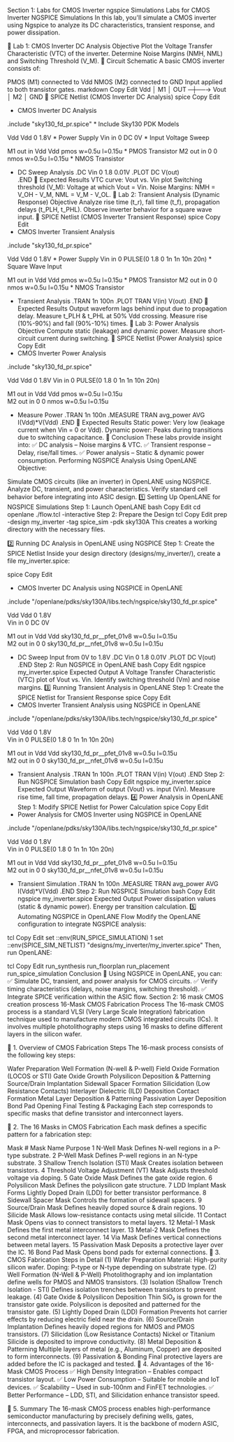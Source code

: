 Section 1: Labs for CMOS Inverter ngspice Simulations
Labs for CMOS Inverter NGSPICE Simulations
In this lab, you'll simulate a CMOS inverter using Ngspice to analyze its DC characteristics, transient response, and power dissipation.

🔹 Lab 1: CMOS Inverter DC Analysis
Objective
Plot the Voltage Transfer Characteristic (VTC) of the inverter.
Determine Noise Margins (NMH, NML) and Switching Threshold (V_M).
🔹 Circuit Schematic
A basic CMOS inverter consists of:

PMOS (M1) connected to Vdd
NMOS (M2) connected to GND
Input applied to both transistor gates.
markdown
Copy
Edit
         Vdd
          │
         M1
          │
     OUT ─┼──→ Vout
          │
         M2
          │
         GND
🔹 SPICE Netlist (CMOS Inverter DC Analysis)
spice
Copy
Edit
* CMOS Inverter DC Analysis

.include "sky130_fd_pr.spice"   * Include Sky130 PDK Models

Vdd Vdd 0 1.8V        * Power Supply
Vin in 0 DC 0V        * Input Voltage Sweep

M1 out in Vdd Vdd pmos w=0.5u l=0.15u  * PMOS Transistor
M2 out in 0 0 nmos w=0.5u l=0.15u      * NMOS Transistor

* DC Sweep Analysis
.DC Vin 0 1.8 0.01V
.PLOT DC V(out)  
.END
🔹 Expected Results
VTC curve: Vout vs. Vin plot
Switching threshold (V_M): Voltage at which Vout = Vin.
Noise Margins: NMH = V_OH - V_M, NML = V_M - V_OL.
🔹 Lab 2: Transient Analysis (Dynamic Response)
Objective
Analyze rise time (t_r), fall time (t_f), propagation delays (t_PLH, t_PHL).
Observe inverter behavior for a square wave input.
🔹 SPICE Netlist (CMOS Inverter Transient Response)
spice
Copy
Edit
* CMOS Inverter Transient Analysis

.include "sky130_fd_pr.spice"

Vdd Vdd 0 1.8V            * Power Supply
Vin in 0 PULSE(0 1.8 0 1n 1n 10n 20n)  * Square Wave Input

M1 out in Vdd Vdd pmos w=0.5u l=0.15u  * PMOS Transistor
M2 out in 0 0 nmos w=0.5u l=0.15u      * NMOS Transistor

* Transient Analysis
.TRAN 1n 100n
.PLOT TRAN V(in) V(out)
.END
🔹 Expected Results
Output waveform lags behind input due to propagation delay.
Measure t_PLH & t_PHL at 50% Vdd crossing.
Measure rise (10%-90%) and fall (90%-10%) times.
🔹 Lab 3: Power Analysis
Objective
Compute static (leakage) and dynamic power.
Measure short-circuit current during switching.
🔹 SPICE Netlist (Power Analysis)
spice
Copy
Edit
* CMOS Inverter Power Analysis

.include "sky130_fd_pr.spice"

Vdd Vdd 0 1.8V
Vin in 0 PULSE(0 1.8 0 1n 1n 10n 20n)

M1 out in Vdd Vdd pmos w=0.5u l=0.15u  
M2 out in 0 0 nmos w=0.5u l=0.15u      

* Measure Power
.TRAN 1n 100n
.MEASURE TRAN avg_power AVG I(Vdd)*V(Vdd)
.END
🔹 Expected Results
Static power: Very low (leakage current when Vin = 0 or Vdd).
Dynamic power: Peaks during transitions due to switching capacitance.
🔹 Conclusion
These labs provide insight into:
✅ DC analysis – Noise margins & VTC.
✅ Transient response – Delay, rise/fall times.
✅ Power analysis – Static & dynamic power consumption.
Performing NGSPICE Analysis Using OpenLANE
Objective:

Simulate CMOS circuits (like an inverter) in OpenLANE using NGSPICE.
Analyze DC, transient, and power characteristics.
Verify standard cell behavior before integrating into ASIC design.
1️⃣ Setting Up OpenLANE for NGSPICE Simulations
Step 1: Launch OpenLANE
bash
Copy
Edit
cd openlane
./flow.tcl -interactive
Step 2: Prepare the Design
tcl
Copy
Edit
prep -design my_inverter -tag spice_sim -pdk sky130A
This creates a working directory with the necessary files.

2️⃣ Running DC Analysis in OpenLANE using NGSPICE
Step 1: Create the SPICE Netlist
Inside your design directory (designs/my_inverter/), create a file my_inverter.spice:

spice
Copy
Edit
* CMOS Inverter DC Analysis using NGSPICE in OpenLANE

.include "/openlane/pdks/sky130A/libs.tech/ngspice/sky130_fd_pr.spice"  

Vdd Vdd 0 1.8V        
Vin in 0 DC 0V       

M1 out in Vdd Vdd sky130_fd_pr__pfet_01v8 w=0.5u l=0.15u  
M2 out in 0 0 sky130_fd_pr__nfet_01v8 w=0.5u l=0.15u  

* DC Sweep Input from 0V to 1.8V
.DC Vin 0 1.8 0.01V
.PLOT DC V(out)  
.END
Step 2: Run NGSPICE in OpenLANE
bash
Copy
Edit
ngspice my_inverter.spice
Expected Output
A Voltage Transfer Characteristic (VTC) plot of Vout vs. Vin.
Identify switching threshold (Vm) and noise margins.
3️⃣ Running Transient Analysis in OpenLANE
Step 1: Create the SPICE Netlist for Transient Response
spice
Copy
Edit
* CMOS Inverter Transient Analysis using NGSPICE in OpenLANE

.include "/openlane/pdks/sky130A/libs.tech/ngspice/sky130_fd_pr.spice"  

Vdd Vdd 0 1.8V  
Vin in 0 PULSE(0 1.8 0 1n 1n 10n 20n)  

M1 out in Vdd Vdd sky130_fd_pr__pfet_01v8 w=0.5u l=0.15u  
M2 out in 0 0 sky130_fd_pr__nfet_01v8 w=0.5u l=0.15u  

* Transient Analysis
.TRAN 1n 100n
.PLOT TRAN V(in) V(out)
.END
Step 2: Run NGSPICE Simulation
bash
Copy
Edit
ngspice my_inverter.spice
Expected Output
Waveform of output (Vout) vs. input (Vin).
Measure rise time, fall time, propagation delays.
4️⃣ Power Analysis in OpenLANE
Step 1: Modify SPICE Netlist for Power Calculation
spice
Copy
Edit
* Power Analysis for CMOS Inverter using NGSPICE in OpenLANE

.include "/openlane/pdks/sky130A/libs.tech/ngspice/sky130_fd_pr.spice"  

Vdd Vdd 0 1.8V  
Vin in 0 PULSE(0 1.8 0 1n 1n 10n 20n)  

M1 out in Vdd Vdd sky130_fd_pr__pfet_01v8 w=0.5u l=0.15u  
M2 out in 0 0 sky130_fd_pr__nfet_01v8 w=0.5u l=0.15u  

* Transient Simulation
.TRAN 1n 100n
.MEASURE TRAN avg_power AVG I(Vdd)*V(Vdd)
.END
Step 2: Run NGSPICE Simulation
bash
Copy
Edit
ngspice my_inverter.spice
Expected Output
Power dissipation values (static & dynamic power).
Energy per transition calculation.
5️⃣ Automating NGSPICE in OpenLANE Flow
Modify the OpenLANE configuration to integrate NGSPICE analysis:

tcl
Copy
Edit
set ::env(RUN_SPICE_SIMULATION) 1
set ::env(SPICE_SIM_NETLIST) "designs/my_inverter/my_inverter.spice"
Then, run OpenLANE:

tcl
Copy
Edit
run_synthesis
run_floorplan
run_placement
run_spice_simulation
Conclusion
🚀 Using NGSPICE in OpenLANE, you can:
✅ Simulate DC, transient, and power analysis for CMOS circuits.
✅ Verify timing characteristics (delays, noise margins, switching threshold).
✅ Integrate SPICE verification within the ASIC flow.
Section 2: 16 mask CMOS creation proscess
16-Mask CMOS Fabrication Process
The 16-mask CMOS process is a standard VLSI (Very Large Scale Integration) fabrication technique used to manufacture modern CMOS integrated circuits (ICs). It involves multiple photolithography steps using 16 masks to define different layers in the silicon wafer.

🔹 1. Overview of CMOS Fabrication Steps
The 16-mask process consists of the following key steps:

Wafer Preparation
Well Formation (N-well & P-well)
Field Oxide Formation (LOCOS or STI)
Gate Oxide Growth
Polysilicon Deposition & Patterning
Source/Drain Implantation
Sidewall Spacer Formation
Silicidation (Low Resistance Contacts)
Interlayer Dielectric (ILD) Deposition
Contact Formation
Metal Layer Deposition & Patterning
Passivation Layer Deposition
Bond Pad Opening
Final Testing & Packaging
Each step corresponds to specific masks that define transistor and interconnect layers.

🔹 2. The 16 Masks in CMOS Fabrication
Each mask defines a specific pattern for a fabrication step:

Mask #	Mask Name	Purpose
1	N-Well Mask	Defines N-well regions in a P-type substrate.
2	P-Well Mask	Defines P-well regions in an N-type substrate.
3	Shallow Trench Isolation (STI) Mask	Creates isolation between transistors.
4	Threshold Voltage Adjustment (VT) Mask	Adjusts threshold voltage via doping.
5	Gate Oxide Mask	Defines the gate oxide region.
6	Polysilicon Mask	Defines the polysilicon gate structure.
7	LDD Implant Mask	Forms Lightly Doped Drain (LDD) for better transistor performance.
8	Sidewall Spacer Mask	Controls the formation of sidewall spacers.
9	Source/Drain Mask	Defines heavily doped source & drain regions.
10	Silicide Mask	Allows low-resistance contacts using metal silicide.
11	Contact Mask	Opens vias to connect transistors to metal layers.
12	Metal-1 Mask	Defines the first metal interconnect layer.
13	Metal-2 Mask	Defines the second metal interconnect layer.
14	Via Mask	Defines vertical connections between metal layers.
15	Passivation Mask	Deposits a protective layer over the IC.
16	Bond Pad Mask	Opens bond pads for external connections.
🔹 3. CMOS Fabrication Steps in Detail
(1) Wafer Preparation
Material: High-purity silicon wafer.
Doping: P-type or N-type depending on substrate type.
(2) Well Formation (N-Well & P-Well)
Photolithography and ion implantation define wells for PMOS and NMOS transistors.
(3) Isolation (Shallow Trench Isolation - STI)
Defines isolation trenches between transistors to prevent leakage.
(4) Gate Oxide & Polysilicon Deposition
Thin SiO₂ is grown for the transistor gate oxide.
Polysilicon is deposited and patterned for the transistor gate.
(5) Lightly Doped Drain (LDD) Formation
Prevents hot carrier effects by reducing electric field near the drain.
(6) Source/Drain Implantation
Defines heavily doped regions for NMOS and PMOS transistors.
(7) Silicidation (Low Resistance Contacts)
Nickel or Titanium Silicide is deposited to improve conductivity.
(8) Metal Deposition & Patterning
Multiple layers of metal (e.g., Aluminum, Copper) are deposited to form interconnects.
(9) Passivation & Bonding
Final protective layers are added before the IC is packaged and tested.
🔹 4. Advantages of the 16-Mask CMOS Process
✅ High Density Integration – Enables compact transistor layout.
✅ Low Power Consumption – Suitable for mobile and IoT devices.
✅ Scalability – Used in sub-100nm and FinFET technologies.
✅ Better Performance – LDD, STI, and Silicidation enhance transistor speed.

🔹 5. Summary
The 16-mask CMOS process enables high-performance semiconductor manufacturing by precisely defining wells, gates, interconnects, and passivation layers. It is the backbone of modern ASIC, FPGA, and microprocessor fabrication.

